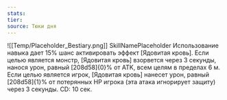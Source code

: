 ```yaml
---
stats: 
tier: 
source: Тюки дня
---
```

![[Temp/Placeholder_Bestiary.png]]
SkillNamePlaceholder
Использование навыка дает 15% шанс активировать эффект [Ядовитая кровь]. Если целью является монстр, [Ядовитая кровь] взорвется через 3 секунды, нанося урон, равный [208d58]{0}% от ATK, всем целям в пределах 6 м. Если целью является игрок, [Ядовитая кровь] нанесет урон, равный [208d58]{1}% от потерянных HP игрока (эта атака игнорирует защиту) через 3 секунды. CD: 10 сек.
